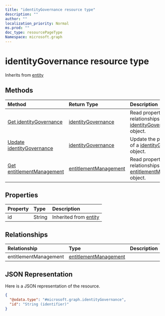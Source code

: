 ```yaml
---
title: "identityGovernance resource type"
description: ""
author: ""
localization_priority: Normal
ms.prod: ""
doc_type: resourcePageType
Namespace: microsoft.graph
---
```



# identityGovernance resource type




Inherits from [entity](../resources/entity.md)

## Methods
|Method|Return Type|Description|
|:---|:---|:---|
|[Get identityGovernance](../api/identitygovernance-get.md)|[identityGovernance](../resources/identityGovernance.md)|Read properties and relationships of the [identityGovernance](../resources/identitygovernance.md) object.|
|[Update identityGovernance](../api/identitygovernance-update.md)|[identityGovernance](../resources/identityGovernance.md)|Update the properties of a [identityGovernance](../resources/identitygovernance.md) object.|
|[Get entitlementManagement](../api/entitlementmanagement-get.md)|[entitlementManagement](../resources/entitlementManagement.md)|Read properties and relationships of the [entitlementManagement](../resources/entitlementmanagement.md) object.|

## Properties
|Property|Type|Description|
|:---|:---|:---|
|id|String| Inherited from [entity](../resources/entity.md)|

## Relationships
|Relationship|Type|Description|
|:---|:---|:---|
|entitlementManagement|[entitlementManagement](../resources/entitlementManagement.md)||

## JSON Representation
Here is a JSON representation of the resource.
<!-- {
  "blockType": "resource",
  "keyProperty": "id",
  "@odata.type": "microsoft.graph.identityGovernance",
  "baseType": "microsoft.graph.entity",
  "openType": false
}
-->
``` json
{
  "@odata.type": "#microsoft.graph.identityGovernance",
  "id": "String (identifier)"
}
```

